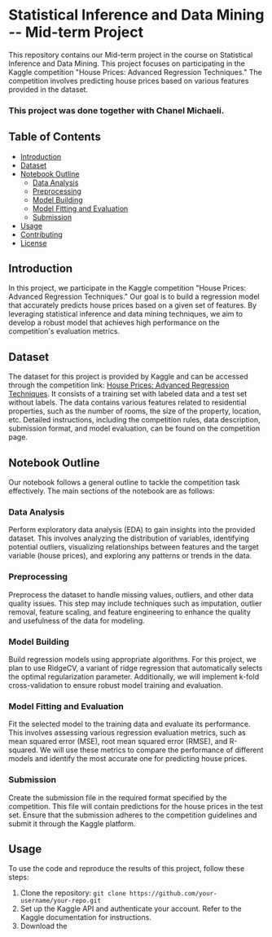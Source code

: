 # Statistical Inference and Data Mining -- Mid-term Project

This repository contains our Mid-term project in the course on Statistical Inference and Data Mining. This project focuses on participating in the Kaggle competition "House Prices: Advanced Regression Techniques." The competition involves predicting house prices based on various features provided in the dataset.
### This project was done together with Chanel Michaeli.

## Table of Contents

- [Introduction](#introduction)
- [Dataset](#dataset)
- [Notebook Outline](#notebook-outline)
  - [Data Analysis](#data-analysis)
  - [Preprocessing](#preprocessing)
  - [Model Building](#model-building)
  - [Model Fitting and Evaluation](#model-fitting-and-evaluation)
  - [Submission](#submission)
- [Usage](#usage)
- [Contributing](#contributing)
- [License](#license)

## Introduction

In this project, we participate in the Kaggle competition "House Prices: Advanced Regression Techniques." Our goal is to build a regression model that accurately predicts house prices based on a given set of features. By leveraging statistical inference and data mining techniques, we aim to develop a robust model that achieves high performance on the competition's evaluation metrics.

## Dataset

The dataset for this project is provided by Kaggle and can be accessed through the competition link: [House Prices: Advanced Regression Techniques](https://www.kaggle.com/c/house-prices-advanced-regression-techniques/overview). It consists of a training set with labeled data and a test set without labels. The data contains various features related to residential properties, such as the number of rooms, the size of the property, location, etc. Detailed instructions, including the competition rules, data description, submission format, and model evaluation, can be found on the competition page.

## Notebook Outline

Our notebook follows a general outline to tackle the competition task effectively. The main sections of the notebook are as follows:

### Data Analysis

Perform exploratory data analysis (EDA) to gain insights into the provided dataset. This involves analyzing the distribution of variables, identifying potential outliers, visualizing relationships between features and the target variable (house prices), and exploring any patterns or trends in the data.

### Preprocessing

Preprocess the dataset to handle missing values, outliers, and other data quality issues. This step may include techniques such as imputation, outlier removal, feature scaling, and feature engineering to enhance the quality and usefulness of the data for modeling.

### Model Building

Build regression models using appropriate algorithms. For this project, we plan to use RidgeCV, a variant of ridge regression that automatically selects the optimal regularization parameter. Additionally, we will implement k-fold cross-validation to ensure robust model training and evaluation.

### Model Fitting and Evaluation

Fit the selected model to the training data and evaluate its performance. This involves assessing various regression evaluation metrics, such as mean squared error (MSE), root mean squared error (RMSE), and R-squared. We will use these metrics to compare the performance of different models and identify the most accurate one for predicting house prices.

### Submission

Create the submission file in the required format specified by the competition. This file will contain predictions for the house prices in the test set. Ensure that the submission adheres to the competition guidelines and submit it through the Kaggle platform.

## Usage

To use the code and reproduce the results of this project, follow these steps:

1. Clone the repository: `git clone https://github.com/your-username/your-repo.git`
2. Set up the Kaggle API and authenticate your account. Refer to the Kaggle documentation for instructions.
3. Download the
